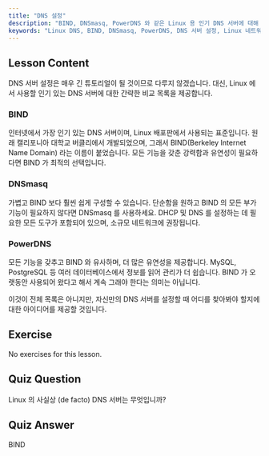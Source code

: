 ```yaml
---
title: "DNS 설정"
description: "BIND, DNSmasq, PowerDNS 와 같은 Linux 용 인기 DNS 서버에 대해 알아보세요. 이 초보자 친화적인 가이드를 통해 네트워크 설정에 가장 적합한 DNS 서버를 찾아보세요."
keywords: "Linux DNS, BIND, DNSmasq, PowerDNS, DNS 서버 설정, Linux 네트워킹, DNS 튜토리얼, 초보자"
---
```


## Lesson Content

DNS 서버 설정은 매우 긴 튜토리얼이 될 것이므로 다루지 않겠습니다. 대신, Linux 에서 사용할 인기 있는 DNS 서버에 대한 간략한 비교 목록을 제공합니다.

### BIND

인터넷에서 가장 인기 있는 DNS 서버이며, Linux 배포판에서 사용되는 표준입니다. 원래 캘리포니아 대학교 버클리에서 개발되었으며, 그래서 BIND(Berkeley Internet Name Domain) 라는 이름이 붙었습니다. 모든 기능을 갖춘 강력함과 유연성이 필요하다면 BIND 가 최적의 선택입니다.

### DNSmasq

가볍고 BIND 보다 훨씬 쉽게 구성할 수 있습니다. 단순함을 원하고 BIND 의 모든 부가 기능이 필요하지 않다면 DNSmasq 를 사용하세요. DHCP 및 DNS 를 설정하는 데 필요한 모든 도구가 포함되어 있으며, 소규모 네트워크에 권장됩니다.

### PowerDNS

모든 기능을 갖추고 BIND 와 유사하며, 더 많은 유연성을 제공합니다. MySQL, PostgreSQL 등 여러 데이터베이스에서 정보를 읽어 관리가 더 쉽습니다. BIND 가 오랫동안 사용되어 왔다고 해서 계속 그래야 한다는 의미는 아닙니다.

이것이 전체 목록은 아니지만, 자신만의 DNS 서버를 설정할 때 어디를 찾아봐야 할지에 대한 아이디어를 제공할 것입니다.

## Exercise

No exercises for this lesson.

## Quiz Question

Linux 의 사실상 (de facto) DNS 서버는 무엇입니까?

## Quiz Answer

BIND
